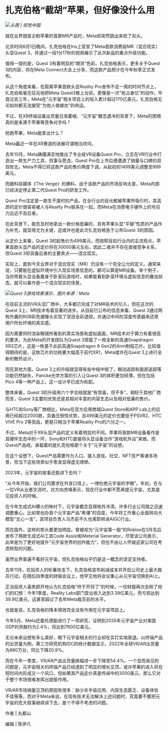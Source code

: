 

# 扎克伯格“截胡”苹果，但好像没什么用

![](https://inews.gtimg.com/om_bt/OS7Pe31N7L3rHDBuh0t4LqAlDvdpxA98ruYvQd72VaGMUAA/1000)_头图
| 视觉中国_

就在业界翘首企盼苹果的首款MR产品时，Meta却突然跳出来抢了风头。

北京时间6月1日晚间，扎克伯格在Ins上官宣了Meta首款消费级MR（混合现实）头显Quest 3，并通过一段1分17秒的视频展示了此次新品的重点升级功能。

值得一提的是，Quest 3有着明显的“期货”色彩。扎克伯格表示，更多关于Quest 3的内容，将在Meta
Connect大会上分享，而这款产品预计在今年秋季正式发布。

从这个角度来看，在距离苹果首款头显Reality Pro发布不足一周的时间节点上，扎克伯格毫无征兆地把Meta
Quest3推上台前，更像是一次“抢占身位”的动作。毕竟过去三年，Meta在“元宇宙”相关项目上的投入累计超过170亿美元，扎克伯格无论如何都无法接受“为他人做嫁衣”的命运。

不过，在XR终端设备出货量日渐萎缩、“元宇宙”概念遇冷的背景下，Meta的困境真的是来源于苹果等竞争对手吗？

抢跑苹果，Meta能拿出什么？

Meta最近一年在XR赛道的进展可谓相当坎坷。

去年10月，Meta踌躇满志地推出了专业级VR设备Quest Pro，立志在VR行业中打造出一款生产力工具，但事与愿违，Quest
Pro在上市后便遭遇了销量与口碑的双双败北，Meta不得已将这款产品的售价两度下调，从起初的1499美元调整至999美元。

而据科技媒体《The Verge》的爆料，由于该款产品的市场反响太差，Meta内部已经决定停止第二代Quest Pro的研发工作。

Quest Pro注定是一款生不逢时的产品，在全行业的目光都被苹果所吸引时，其高昂的定价很容易被人与Reality
Pro联系在一起，而Meta在消费电子硬件上的号召力远远不及后者。

在此背景下，能否及时地拿出一款价格低廉的、具有苹果头显“平替”性质的产品作为补充，就显得尤为关键，这或许也是此次扎克伯格急于公布Quest 3的原因。

从定价上来看，Quest
3的起售价为499美元，而按照目前行业内的主流观点，苹果首款头显产品的定价将在30000美元左右，因此二者并不存在直接竞争关系，但Quest
3却具备后者的主要卖点——混合现实。

实际上，直到今天业界对于混合现实（MR）仍没有一个完全公允的定义。通常来说，只要能在虚拟环境中引入现实场景信息的，都可以算是MR设备。举个例子，当你带着头显设备置身于卧室玩游戏时，如果能看到卧室环境与虚拟信息的叠加状态，就可以看作是一个混合现实的场景。

![](https://inews.gtimg.com/om_bt/OPw_JawALPdmJzlbmqD_qUgsVYlXCXSRTpgaCmCmEjtxUAA/1000)_Quest
3游戏场景演示，图片来源：Meta_

在目前主流的VR头显厂商中，大多都已完成了对MR技术的引入，但在这次的Quest 3上，MR技术有着显著的进步。从目前已公布的信息来看，Quest
3通过两枚外置的RGB彩色摄像头实现了双目全彩透视，并通过中间的深度传感器来还原用户所处环境的真实感。

因为需要同时渲染眼镜所看到的真实场景和虚拟画面，MR技术对于算力有着很高的要求，为此Meta的开发团队为Quest
3搭载了一枚全新的高通Snapdragon XR2芯片，这是一枚基于此前高通Snapdragon 8
Gen2的4nm制程芯片。比较值得期待的是，这枚芯片的功耗要大幅高于前代XR1，Meta或许在Quest 3上进行全新的散热设计。

而在其他方面，Quest 3上的升级就显得有些中规中矩了，眼动追踪和面部追踪等功能仍然缺失，Pancke光学方案的引入让Quest
3的体积更加轻薄，但在包括Pico 4等一种产品上，这一设计早已成为标配。

整体来看，Quest 3的升级用六个字总结就是“有惊喜，但不多”。相较于其他厂商而言，Quest 3主要的优势还是其相对丰富的内容生态以及相对低廉的售价。

与HTC和Sony等厂商相比，Meta在官方应用商城Quest Store和APP
Lab上的应用已经超过2000款，具备压倒性优势，且499美元的定价也要低于PSVR2、HTC VIVE Pro 2等竞品，更是只相当于苹果Reality
Pro的六分之一。

不过，Meta对于XR头显产品的定义有着明显的不同。苹果将首款MR设备看作是其硬件生态中的一环，Sony和HTC直接将头显设备当作“游戏机外设”来做，而Quest产品线，承载着的是扎克伯格那个关于“元宇宙”的设想。

在这个设想下，Quest产品需要作为入口，接入游戏、社交、NFT资产等诸多场景，但当下这些场景似乎愈发显得虚无缥缈。

2023年，元宇宙的故事还能讲下去吗？

“从今年开始，我们公司要求在外宣口径上，一律杜绝元宇宙的字眼”。年初，在与一位VR从业者交流时，对方向虎嗅表示，现在行业中都不愿再提元宇宙，尤其是见投资人的时候。

在今年生成式AI爆火的映衬下，元宇宙概念显得格外冷清。许多行业公司随之迅速调整重心。比如曾创办首个元宇宙产品“希壤”的百度，今年将工作重心全面转向大模型“文心一言”，其项目负责人马杰前不久也离职转进AIGC行业。

而在国外，这样的势头要更加明显。曾被视为“元宇宙第一股”的Roblox在3月先后发布了两款生成式AI工具Code Assist和Meterial
Generator，尽管该公司表示，此举是为了更好地提升“元宇宙世界的创作能力”，但也不由让人怀疑这家公司在考虑转型的问题。

虽然业界普遍不看好元宇宙，但扎克伯格似乎仍是这一概念的坚定支持者。

去年11月，在投资人的轮番攻击下，扎克伯格宣布削减成本并开启公司史上最大裁员行动，在随后四季度的财报会议上，他罕见地将会议重心从元宇宙切换到AI上。

正当投资人喜笑颜开地认为扎克伯格“终于开窍了”的时候，一份财报再次击碎了他们的幻想：今年1季度，Reality
Labs部门营业收入达到3.39亿美元，而亏损达到39.9亿美元，这甚至超过了去年Meta裁员前的水平。

也就是说，扎克伯格的降本增效完全没有作用在元宇宙项目上。

今年5月，Meta还委托德勤进行了一项研究，证明到2035年元宇宙产业对美国GDP的贡献约为2.4%，将达到7600亿美元。

无论未来设想有多么美好，眼下元宇宙相关的行业却在实打实地衰退。以终端产品的出货量为例，第三方研究机构IDC的统计数据显示，2022年全球VR/AR出货量为880万台，同比下降20.9%。

而在今年一季度，VR/AR产品出货量跌幅进一步下降至54.4%。一个显而易见的问题是，元宇宙相关的终端产品已经遇到了明显的增长见顶，或许苹果的进入将在短时间内形成又一个风口，但如果其产品定价真是传闻中的3000美元，那么它对于整个市场很难发挥出提振作用。

VR/AR市场销量见顶的原因有很多：缺少杀手级应用、内容生态匮乏、设备体验不佳等等，而对于Meta来说，在现有技术无法解决上述问题时，究竟要不要把元宇宙的宏大叙事继续讲下去，是个不得不考虑的问题。

作者 | 丸都山

编辑 | 陈伊凡

